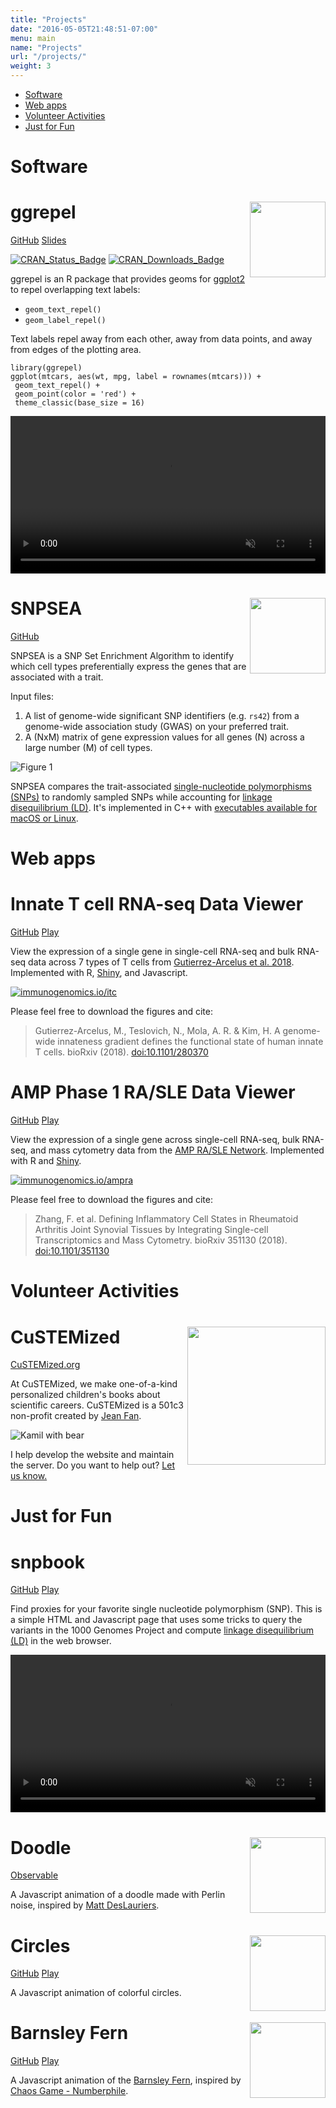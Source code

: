 ```yaml
---
title: "Projects"
date: "2016-05-05T21:48:51-07:00"
menu: main
name: "Projects"
url: "/projects/"
weight: 3
---
```


<ul>
<li><a href="#software">Software</a></li>
<li><a href="#apps">Web apps</a></li>
<li><a href="#volunteer">Volunteer Activities</a></li>
<li><a href="#fun">Just for Fun</a></li>
</ul>


<h1 class="f2 bb b--black-10 pb3" id="software">Software</h1>

<div id="ggrepel" class="bb b--black-10 pb5 mb5">

<h1 class="mt0">ggrepel <img src="/images/ggrepel-logo.svg" width="121px" align="right"></h1>

<p>
<a class="f5 fw5 link br-pill ba b--black-10 hvr-shadow ph3 pv2 mb2 dib near-black" target="_blank" href="https://github.com/slowkow/ggrepel"><i class="fab fa-github"></i> GitHub</a>
<a class="f5 fw5 link br-pill ba b--black-10 hvr-shadow ph3 pv2 mb2 dib near-black" target="_blank" href="https://slowkow.com/ggrepel"><i class="fas fa-chalkboard-teacher"></i> Slides</a>
</p>

<p>
<a class="dib" target="_blank" href="https://CRAN.R-project.org/package=ggrepel"><img src="https://www.r-pkg.org/badges/version/ggrepel?color=blue" alt="CRAN_Status_Badge"></a>
<a class="dib" target="_blank" href="https://www.r-pkg.org/pkg/ggrepel"><img src="https://cranlogs.r-pkg.org/badges/grand-total/ggrepel?color=blue" alt="CRAN_Downloads_Badge"></a>
</p>

<p>ggrepel is an R package that provides geoms for <a target="_blank" href="https://ggplot2.tidyverse.org/">ggplot2</a> to repel overlapping text labels:</p>

<ul>
<li><code>geom_text_repel()</code></li>
<li><code>geom_label_repel()</code></li>
</ul>

<p>Text labels repel away from each other, away from data points, and away
from edges of the plotting area.</p>

<pre><code class="r hljs"><span class="hljs-keyword">library</span>(ggrepel)
ggplot(mtcars, aes(wt, mpg, label = rownames(mtcars))) +
<span style="display:inline-block;width:100%;" class="bg-light-yellow"> geom_text_repel() +</span>
 geom_point(color = <span class="hljs-string">'red'</span>) +
 theme_classic(base_size = <span class="hljs-number">16</span>)
</code></pre>

<div class="db center tc w-70 figure">
<video src="https://slowkow.com/ggrepel/index_files/animation.mp4" style="width:100%;" type="video/mp4" muted="" autoplay="" loop=""></video>
</div>
</div>

<div id="snpsea" class="bb b--black-10 pb5 mb5">

<h1 class="mt0">SNPSEA <img src="/images/snpsea-logo.svg" width="121px" align="right"></h1>

<a class="f5 fw5 link br-pill ba b--black-10 hvr-shadow ph3 pv2 mb2 dib near-black" target="_blank" href="https://github.com/slowkow/snpsea"><i class="fab fa-github"></i> GitHub</a>

<p>
SNPSEA is a SNP Set Enrichment Algorithm to identify which cell types
preferentially express the genes that are associated with a trait.
</p

<p>
Input files:
<ol>
<li>A list of genome-wide significant SNP identifiers (e.g. <code>rs42</code>) from a genome-wide association study (GWAS) on your preferred trait.</li>
<li>A (NxM) matrix of gene expression values for all genes (N) across a large number (M) of cell types.</li>
</ol>
</p>

<div class="mw6 center"><img class="figure" class="figure" src="/images/slowikowski2014.png" alt="Figure 1"></img></div>

<p>
SNPSEA compares the trait-associated <a target="_blank" href="https://en.wikipedia.org/wiki/Single-nucleotide_polymorphism">single-nucleotide polymorphisms (SNPs)</a> to randomly sampled SNPs while
accounting for <a target="_blank" href="https://en.wikipedia.org/wiki/Linkage_disequilibrium">linkage disequilibrium (LD)</a>.
It's implemented in C++ with <a target="_blank" href="https://github.com/slowkow/snpsea/releases">executables available for macOS or Linux</a>.
</p>


</div>

<h1 class="f2 bb b--black-10 pb3" id="apps">Web apps</h1>

<div class="bb b--black-10 pb5 mb5">

<h1 class="mt0">Innate T cell RNA-seq Data Viewer</h1>

<p>
<a class="f5 fw5 link br-pill ba b--black-10 hvr-shadow ph3 pv2 mb2 dib near-black" target="_blank" href="https://github.com/immunogenomics/itcviewer"><i class="fab fa-github"></i> GitHub</a>
<a class="f5 fw5 link br-pill ba b--black-10 hvr-shadow ph3 pv2 mb2 dib near-black" target="_blank" href="https://immunogenomics.io/itc"><i class="fas fa-rocket"></i> Play</a>
</p>

<div class="mw8 center cf">
 <div class="fl w-50">
 <p>
 View the expression of a single gene in single-cell RNA-seq and bulk RNA-seq
 data across 7 types of T cells from <a target="_blank" href="https://doi.org/10.1101/280370">Gutierrez-Arcelus et al. 2018</a>. Implemented with R, <a target="_blank" href="https://shiny.rstudio.com/">Shiny</a>, and Javascript.
 </p>
 </div>
<a target="_blank" href="https://immunogenomics.io/itc">
 <div class="ml4 ml4-m ml5-l fl w-30">
 <img class="figure" src="/images/immunogenomics-itc.jpg" alt="immunogenomics.io/itc"></img>
 </div>
</a>
</div>

<p>Please feel free to download the figures and cite: <blockquote>Gutierrez-Arcelus, M., Teslovich, N., Mola, A. R. & Kim, H. A genome-wide innateness gradient defines the functional state of human innate T cells. bioRxiv (2018). <a target="_blank" href="https://doi.org/10.1101/280370">doi:10.1101/280370</a></blockquote></p>

</div>

<div class="bb b--black-10 pb5 mb5">

<h1 class="mt0">AMP Phase 1 RA/SLE Data Viewer</h1>

<p>
<a class="f5 fw5 link br-pill ba b--black-10 hvr-shadow ph3 pv2 mb2 dib near-black" target="_blank" href="https://github.com/immunogenomics/amp_phase1_ra_viewer"><i class="fab fa-github"></i> GitHub</a>
<a class="f5 fw5 link br-pill ba b--black-10 hvr-shadow ph3 pv2 mb2 dib near-black" target="_blank" href="https://immunogenomics.io/ampra"><i class="fas fa-rocket"></i> Play</a>
</p>

<!--
<div class="mw8 center cf">
 <div class="fl w-20">
<p>
View the expression of a single gene across single-cell RNA-seq, bulk RNA-seq, and mass cytometry
data from the <a target="_blank" href="https://fnih.org/what-we-do/programs/amp-ra-sle">AMP RA/SLE Network</a>. Implemented with R and <a target="_blank" href="https://shiny.rstudio.com/">Shiny</a>.
</p>
 </div>
<a target="_blank" href="https://immunogenomics.io/ampra">
 <div class="ml4 ml5-l fl w-20">
 <img class="figure" src="/images/immunogenomics-ampra-home.jpg" alt="immunogenomics.io/ampra"></img>
 </div>
 <div class="ml4 ml5-l fl w-20">
 <img class="figure" src="/images/immunogenomics-ampra-data-viewer.jpg" alt="immunogenomics.io/ampra"></img>
 </div>
</a>
</div>
-->

<div class="mw8 center cf">
 <div class="fl w-50">
 <p>
 View the expression of a single gene across single-cell RNA-seq, bulk RNA-seq, and mass cytometry
 data from the <a target="_blank" href="https://fnih.org/what-we-do/programs/amp-ra-sle">AMP RA/SLE Network</a>. Implemented with R and <a target="_blank" href="https://shiny.rstudio.com/">Shiny</a>.
 </p>
 </div>
<a target="_blank" href="https://immunogenomics.io/ampra">
 <div class="ml4 ml4-m ml5-l fl w-30">
 <img class="figure" src="/images/immunogenomics-ampra-data-viewer.jpg" alt="immunogenomics.io/ampra"></img>
 </div>
</a>
</div>

<p>Please feel free to download the figures and cite: <blockquote>Zhang, F. et al. Defining Inflammatory Cell States in Rheumatoid Arthritis Joint Synovial Tissues by Integrating Single-cell Transcriptomics and Mass Cytometry. bioRxiv 351130 (2018). <a target="_blank" href="https://doi.org/10.1101/351130">doi:10.1101/351130</a></blockquote></p>

</div>

<h1 class="f2 bb b--black-10 pb3" id="volunteer">Volunteer Activities</h1>

<div id="custemized" class="bb b--black-10 pb5 mb5">

<h1 class="mt0">CuSTEMized<img src="/images/custemized-logo.svg" width="221px" align="right"></h1>

<a class="f5 fw5 link br-pill ba b--black-10 hvr-shadow ph3 pv2 mb2 dib near-black" target="_blank" href="https://custemized.org"><i class="fas fa-external-link-alt"></i> CuSTEMized.org</a>

<p>
At CuSTEMized, we make one-of-a-kind personalized children's books about scientific careers.
CuSTEMized is a 501c3 non-profit created by <a target="_blank" href="https://jef.works">Jean
Fan</a>.</p>

<div class="mw6 center"><img src="/images/kamil-with-bear.png" alt="Kamil with bear"></img></div>

<p>I help develop the website and maintain the server. Do you want to help out? <a target="_blank" href="https://custemized.org/volunteer">Let us know.</a></p>

</div>

<h1 class="f2 bb b--black-10 pb3" id="fun">Just for Fun</h1>

<div id="snpbook" class="bb b--black-10 pb5 mb5">

<h1 class="mt0">snpbook</h1>

<a class="f5 fw5 link br-pill ba b--black-10 hvr-shadow ph3 pv2 mb2 dib near-black" target="_blank" href="https://github.com/slowkow/snpbook"><i class="fab fa-github"></i> GitHub</a>
<a class="f5 fw5 link br-pill ba b--black-10 hvr-shadow ph3 pv2 mb2 dib near-black" target="_blank" href="https://slowkow.github.io/snpbook"><i class="fas fa-rocket"></i> Play</a>

<p>
Find proxies for your favorite single nucleotide polymorphism (SNP). This is a
simple HTML and Javascript page that uses some tricks to query the variants in
the 1000 Genomes Project and compute <a
target="_blank" href="https://en.wikipedia.org/wiki/Linkage_disequilibrium">linkage
disequilibrium (LD)</a> in the web browser.
</p>

<div class="db center tc w-70 figure">
<video src="/images/snpbook.mp4" style="width:100%;" type="video/mp4" muted="" autoplay="" loop=""></video>
</div>

</div>

<div id="doodle" class="bb b--black-10 pb5 mb5">

<h1 class="mt0">Doodle<img src="/images/doodle.jpg" width="121px" align="right"></h1>

<a class="f5 fw5 link br-pill ba b--black-10 hvr-shadow ph3 pv2 mb2 dib near-black" target="_blank" href="https://beta.observablehq.com/@slowkow/animated-doodle"><i class="fas fa-rocket"></i> Observable</a>

<p>
A Javascript animation of a doodle made with Perlin noise, inspired by <a target="_blank" href="https://www.mattdesl.com/">Matt DesLauriers</a>.
</p>

</div>

<div id="circles" class="bb b--black-10 pb5 mb5">

<h1 class="mt0">Circles<img src="/images/circles.jpg" width="121px" align="right"></h1>

<a class="f5 fw5 link br-pill ba b--black-10 hvr-shadow ph3 pv2 mb2 dib near-black" target="_blank" href="https://github.com/slowkow/circles"><i class="fab fa-github"></i> GitHub</a>
<a class="f5 fw5 link br-pill ba b--black-10 hvr-shadow ph3 pv2 mb2 dib near-black" target="_blank" href="https://slowkow.github.io/circles"><i class="fas fa-rocket"></i> Play</a>

<p>
A Javascript animation of colorful circles.
</p>

</div>

<div id="fern" class="bb b--black-10 pb5 mb5">

<h1 class="mt0">Barnsley Fern<img src="/images/fern.jpg" width="121px" align="right"></h1>

<a class="f5 fw5 link br-pill ba b--black-10 hvr-shadow ph3 pv2 mb2 dib near-black" target="_blank" href="https://github.com/slowkow/fern"><i class="fab fa-github"></i> GitHub</a>
<a class="f5 fw5 link br-pill ba b--black-10 hvr-shadow ph3 pv2 mb2 dib near-black" target="_blank" href="https://slowkow.github.io/fern"><i class="fas fa-rocket"></i> Play</a>

<p>
A Javascript animation of the <a target="_blank" href="https://en.wikipedia.org/wiki/Barnsley_fern">Barnsley Fern</a>, inspired by <i class="fab fa-youtube"></i> <a target="_blank" href="https://youtu.be/kbKtFN71Lfs">Chaos Game - Numberphile</a>.
</p>

</div>

